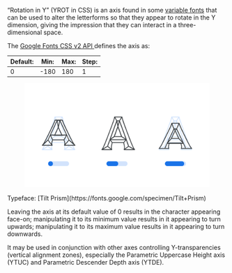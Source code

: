 
“Rotation in Y” (YROT in CSS) is an axis found in some [variable fonts](/glossary/variable_fonts) that can be used to alter the letterforms so that they appear to rotate in the Y dimension, giving the impression that they can interact in a three-dimensional space. 

The [Google Fonts CSS v2 API ](https://developers.google.com/fonts/docs/css2) defines the axis as:

| Default: | Min: | Max: | Step: |
| --- | --- | --- | --- |
| 0 | -180 | 180 | 1 |

<figure>

![An image showing three type specimens, each with an axis slider underneath. The specimen on the left shows the effects of the axis’ lowest value. The specimen in the middle shows the effects of the axis’ default value. The specimen on the right shows the effects of the axis’ highest value.](images/thumbnail.svg)

</figure>

<figcaption>Typeface: [Tilt Prism](https://fonts.google.com/specimen/Tilt+Prism)</figcaption>

Leaving the axis at its default value of 0 results in the character appearing face-on; manipulating it to its minimum value results in it appearing to turn upwards; manipulating it to its maximum value results in it appearing to turn downwards.

It may be used in conjunction with other axes controlling Y-transparencies (vertical alignment zones), especially the Parametric Uppercase Height axis (YTUC) and Parametric Descender Depth axis (YTDE).